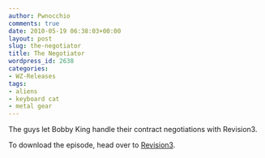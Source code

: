 ```yaml
---
author: Pwnocchio
comments: true
date: 2010-05-19 06:38:03+00:00
layout: post
slug: the-negotiator
title: The Negotiator
wordpress_id: 2638
categories:
- WZ-Releases
tags:
- aliens
- keyboard cat
- metal gear
---
```


The guys let Bobby King handle their contract negotiations with Revision3.

To download the episode, head over to [Revision3](http://www.revision3.com/webzeroes/thenegotiator/).
